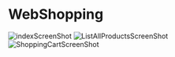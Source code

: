 # WebShopping
![indexScreenShot](https://user-images.githubusercontent.com/125330713/221408997-0a9cf193-fa62-46d2-a089-2a1ff3ba7feb.PNG)
![ListAllProductsScreenShot](https://user-images.githubusercontent.com/125330713/221409028-f0d94700-aaf3-40f8-845c-93bdd72f9e34.PNG)
![ShoppingCartScreenShot](https://user-images.githubusercontent.com/125330713/221409057-7229243c-d553-413b-a39f-10270a3c944d.PNG)
